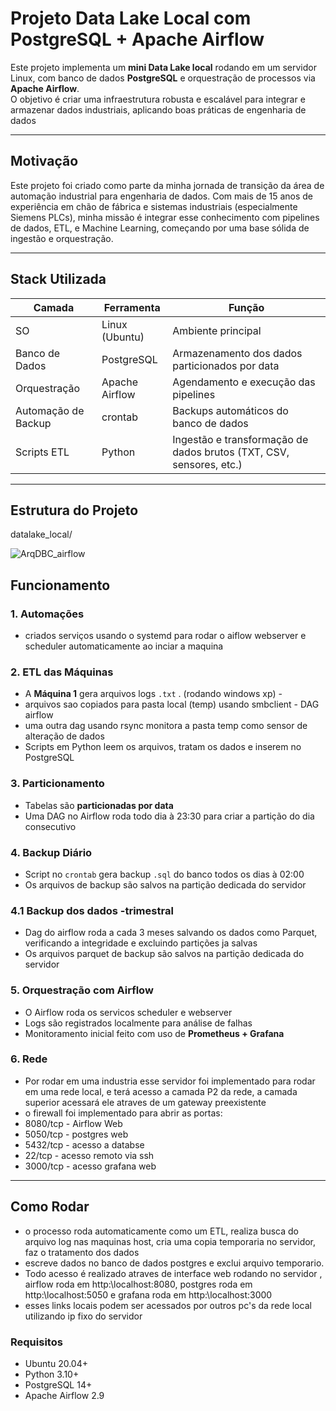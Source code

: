 #  Projeto Data Lake Local com PostgreSQL + Apache Airflow

Este projeto implementa um **mini Data Lake local** rodando em um servidor Linux, com banco de dados **PostgreSQL** e orquestração de processos via **Apache Airflow**.  
O objetivo é criar uma infraestrutura robusta e escalável para integrar e armazenar dados industriais, aplicando boas práticas de engenharia de dados

---

##  Motivação

Este projeto foi criado como parte da minha jornada de transição da área de automação industrial para engenharia de dados.
Com mais de 15 anos de experiência em chão de fábrica e sistemas industriais (especialmente Siemens PLCs), 
minha missão é integrar esse conhecimento com pipelines de dados, ETL, e Machine Learning, começando por uma base sólida de ingestão e orquestração.

---

##  Stack Utilizada

| Camada               | Ferramenta        | Função                                                                 |
|----------------------|-------------------|------------------------------------------------------------------------|
| SO                   | Linux (Ubuntu)    | Ambiente principal                                                     |
| Banco de Dados       | PostgreSQL        | Armazenamento dos dados particionados por data                        |
| Orquestração         | Apache Airflow    | Agendamento e execução das pipelines                                  |
| Automação de Backup  | crontab           | Backups automáticos do banco de dados                                  |
| Scripts ETL          | Python            | Ingestão e transformação de dados brutos (TXT, CSV, sensores, etc.)   |

---

##  Estrutura do Projeto

datalake_local/

![ArqDBC_airflow](https://github.com/user-attachments/assets/40c52b16-ab68-4e3f-bbf0-dbcaadb4347a)


##  Funcionamento

### 1. Automações
- criados serviços usando o systemd para rodar o aiflow webserver e scheduler automaticamente ao inciar a maquina

### 2. ETL das Máquinas

- A **Máquina 1** gera arquivos logs `.txt` . (rodando windows xp) - 
- arquivos sao copiados para pasta local (temp) usando smbclient - DAG airflow
- uma outra dag usando rsync monitora a pasta temp como sensor de alteração de dados
- Scripts em Python leem os arquivos, tratam os dados e inserem no PostgreSQL

### 3. Particionamento

- Tabelas são **particionadas por data**
- Uma DAG no Airflow roda todo dia à 23:30 para criar a partição do dia consecutivo

### 4. Backup Diário

- Script no `crontab` gera backup `.sql` do banco todos os dias à 02:00
- Os arquivos de backup são salvos na partição dedicada do servidor

### 4.1 Backup dos dados -trimestral

- Dag do airflow roda a cada 3 meses salvando os dados como Parquet, verificando a integridade e excluindo partições ja salvas
- Os arquivos parquet de backup são salvos na partição dedicada do servidor


### 5. Orquestração com Airflow

- O Airflow roda os servicos scheduler e webserver 
- Logs são registrados localmente para análise de falhas
- Monitoramento inicial feito com uso de **Prometheus + Grafana**


### 6. Rede

- Por rodar em uma industria esse servidor foi implementado para rodar em uma rede local, e terá acesso a camada P2 da rede, a camada superior acessará ele atraves de um gateway preexistente
- o firewall foi implementado para abrir as portas:
- 8080/tcp - Airflow Web
- 5050/tcp - postgres web
- 5432/tcp - acesso a databse
- 22/tcp - acesso remoto via ssh
- 3000/tcp - acesso grafana web
---

##  Como Rodar
- o processo roda automaticamente como um ETL, realiza busca do arquivo log nas maquinas host, cria uma copia temporaria no servidor, faz o tratamento dos dados
- escreve dados no banco de dados postgres e exclui arquivo temporario.
- Todo acesso é realizado atraves de interface web rodando no servidor , airflow roda em http:\\localhost:8080, postgres roda em http:\\localhost:5050 e grafana roda em http:\\localhost:3000
- esses links locais podem ser acessados por outros pc's da rede local utilizando ip fixo do servidor 

### Requisitos

- Ubuntu 20.04+
- Python 3.10+
- PostgreSQL 14+
- Apache Airflow 2.9 

